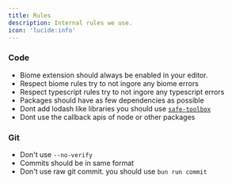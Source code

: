 ```yaml
---
title: Rules
description: Internal rules we use.
icon: 'lucide:info'
---
```


### Code
- Biome extension should always be enabled in your editor.
- Respect biome rules try to not ingore any biome errors
- Respect typescript rules try to not ingore any typescript errors
- Packages should have as few dependencies as possible
- Dont add lodash like libraries you should use [``safe-toolbox``](/api/packages/safe-toolbox)
- Dont use the callback apis of node or other packages

### Git
- Don't use ``--no-verify``
- Commits should be in same format
- Don't use raw git commit. you should use ``bun run commit``